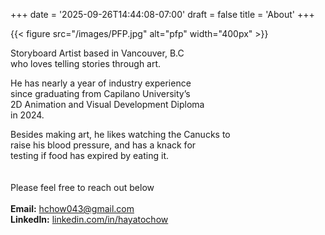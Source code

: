 +++
date = '2025-09-26T14:44:08-07:00'
draft = false
title = 'About'
+++

{{< figure src="/images/PFP.jpg" alt="pfp" width="400px" >}} 

Storyboard Artist based in Vancouver, B.C  
who loves telling stories through art.<br>

He has nearly a year of industry experience  
since graduating from Capilano University’s  
2D Animation and Visual Development Diploma  
in 2024.<br>

Besides making art, he likes watching the Canucks to  
raise his blood pressure, and has a knack for  
testing if food has expired by eating it.  
<br>
<br>
Please feel free to reach out below
<br>
<br>
**Email:** <a href="mailto:hchow043@gmail.com"> hchow043@gmail.com</a>  
**LinkedIn:** <a href="https://linkedin.com/in/hayatochow"> linkedin.com/in/hayatochow</a>